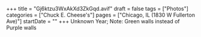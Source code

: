 +++
title = "Gj6ktzu3WxAkXd3ZkGqd.avif"
draft = false
tags = ["Photos"]
categories = ["Chuck E. Cheese's"]
pages = ["Chicago, IL (1830 W Fullerton Ave)"]
startDate = ""
+++
Unknown Year; Note: Green walls instead of Purple walls
